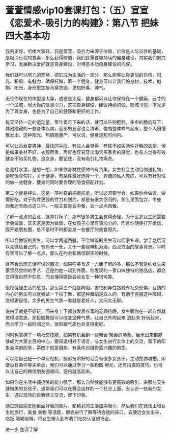 # 萱萱情感vip10套课打包：（五）宣宣《恋爱术-吸引力的构建》：第八节 把妹四大基本功

我列正好，哈喽大家好，我是萱萱，吸引力来源于价值，价值是人际交往的基础，是吸引行程的要素，那么获得价值，我们就需要靠持续的自身建设，其实我们努力学习，发展新决爱好就是自身建设，对待基本功自身建设的内容。

我们就可以努力的坚持，把它成为生活的一部分，那么能够让你更加的自信，阳光、积极、有魅力，确保托弹，第一个健身，健身可以让我们的身材，技术，魁物、阳光，身形更加挺马穿衣服，更加好看、帅气。

无论你现在的体型是太胖，或者是太瘦，健身都可以让你保持在一个健康，云寸的一个区域，增大你的信息引力，这项自身建设，建议持续的做，阳城习惯，不光是为了尊女身，也是为了自己的健康和更好的工作。

每天坚持一定的运动量，常年累月下来的话，就可以告别肥胖，多余的脆肉双下，其他隐藏的一些身体疾病，面部的五官也会清晰，俊朗整体帅气起来，整个人慢慢散发出，这种阳光、热情能量产，可以说，健身是短时间内。

可以让吊丝变男神，最快的手段，有些人会觉得，有钱不如买两件好看的衣服，但是如果身材不好，衣服再贵，再好也容易穿出淘宝买家秀的感觉，也有人觉得有钱健身不如买礼物，追女身，要记住，没有吸引礼物再贵。

也是打水漂，是想一想，如果你身材性感帅气有负集，女生社会主动给你送礼物，请吃饭求勾打，关于健身，有条件最好选择一个，靠谱的私人教练，可以有针对性的做一些健身，健身的同时要合理的隐食搭配计划。

第二个就是抨认，这是一项神奇的把握技能，所以必须要学会，如果你会做饭，做得好吃，对于购件更强的性力和腰约，都是有很大便利的，那么里面包含，中餐 西餐还有西点这三种，一般主要是会中餐，会一点点西餐。

了解一点点的西点，就算打标了，那有很多男生会觉得奇怪，为什么追女生还需要学会做饭，其实这是因为做饭，在女孩子心里有事加分的，而且你随便打开微信，探开她朋友圈，是不是时不时都会发一些餐厅的美食照片。

所以会做饭的男生，可以学两道西餐，不会做饭的男生可以回家补课，学了之后可以先做给自己的，爸妈长一长，关于一些咖啡机为酒，西点方面的故事背景，平时有空可以了解一点点，那么在约会和微信聊天的时候。

就不会出现无话可说的情况，如果在美食这一方面了解的多，那么不管是约女生来家里品尝你的手艺，还是约她一起到外面，你发现的一家口味独特的甜品店，都会显得很自然不刻意，而且懂得做饭会给女生一种很可靠。

很顾佳懂生活的感觉，那么第三个就是舞蹈，害怕和异性接触有社交恐惧，目纳的内心的男生可以就尝试一下拉丁舞，那这种舞蹈是双人的，有助于克服这种障碍，变得更自信，太多的男生气质一看就是老好人，太闷太无聊。

说白了就是不好玩，回来身上下都散发着农寓的无趣待晚，女生跟你在一起自然就觉得没意思，那接触舞蹈可以改变这种气质，让自己外向起来 浪起来 好玩起来，而且学习一段时间之后，体型跟气质也会变得更好。

同时也掌握了一项社交技能，如果有机会到一些舞会 聚会的场合，展示出来都能够成为大家主目的中心，要知道相对于语言，与女生进行实体上的交流，留下的印象会深刻的多，第四个就是摄影，有条件对摄影感兴趣的男生。

可以给自己配一个单反相机，摄影技术好的话会有很多女孩子，主动找你越拍，即便没有条件够买单反，我们可以通过学习一些构图 用光，还有拍摄的技巧，也可以让自己的微信朋友圈顺间，逼格就高起来。

如果你在生活中捕捉美的能力强了，那么自然就能够有更高效的吸引，来那些天生就暗美的女孩子，通常我们可以在舞会这样的一个社交上面，去认识一些新的女生，通过现场的跳舞建立交流，留下印象。

通过微信朋友圈里面好看的照片，和精彩的生活加深吸引，然后我们在微信上和女生就旅行，美食 重物 等话题，都会进行了解等待合适的床口，去腰远女生出来，吃饭 喝喝咖啡，将女生带入到有我们社交认证的场合。

进一步 加深了解
